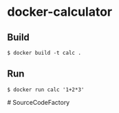 # docker-calculator

## Build

```
$ docker build -t calc .
```

## Run

```
$ docker run calc '1+2*3'
```
#   S o u r c e C o d e F a c t o r y  
 